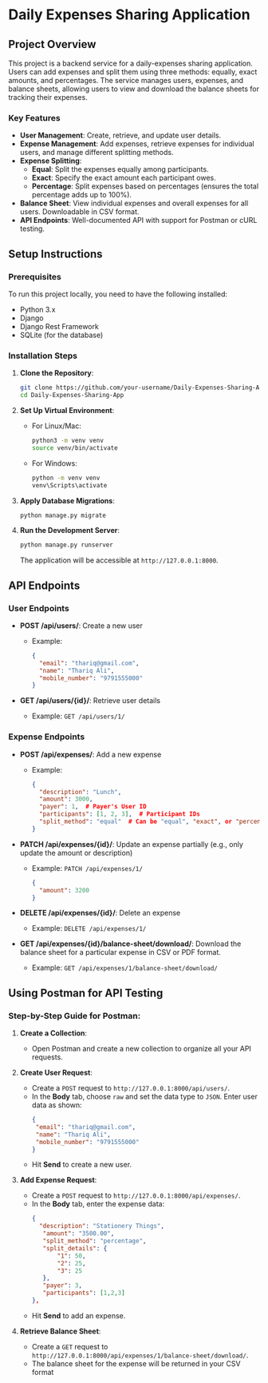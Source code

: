 # Daily Expenses Sharing Application

## Project Overview
This project is a backend service for a daily-expenses sharing application. Users can add expenses and split them using three methods: equally, exact amounts, and percentages. The service manages users, expenses, and balance sheets, allowing users to view and download the balance sheets for tracking their expenses.

### Key Features
- **User Management**: Create, retrieve, and update user details.
- **Expense Management**: Add expenses, retrieve expenses for individual users, and manage different splitting methods.
- **Expense Splitting**:
  - **Equal**: Split the expenses equally among participants.
  - **Exact**: Specify the exact amount each participant owes.
  - **Percentage**: Split expenses based on percentages (ensures the total percentage adds up to 100%).
- **Balance Sheet**: View individual expenses and overall expenses for all users. Downloadable in CSV format.
- **API Endpoints**: Well-documented API with support for Postman or cURL testing.

## Setup Instructions

### Prerequisites
To run this project locally, you need to have the following installed:
- Python 3.x
- Django
- Django Rest Framework
- SQLite (for the database)

### Installation Steps

1. **Clone the Repository**:
    ```bash
    git clone https://github.com/your-username/Daily-Expenses-Sharing-App.git
    cd Daily-Expenses-Sharing-App
    ```

2. **Set Up Virtual Environment**:
    - For Linux/Mac:
      ```bash
      python3 -m venv venv
      source venv/bin/activate
      ```
    - For Windows:
      ```bash
      python -m venv venv
      venv\Scripts\activate
      ```
3. **Apply Database Migrations**:
    ```bash
    python manage.py migrate
    ```
    
4. **Run the Development Server**:
    ```bash
    python manage.py runserver
    ```
   The application will be accessible at `http://127.0.0.1:8000`.

## API Endpoints

### User Endpoints
- **POST /api/users/**: Create a new user
  - Example:
    ```json
    {
      "email": "thariq@gmail.com",
      "name": "Thariq Ali",
      "mobile_number": "9791555000"
    }
    ```

- **GET /api/users/{id}/**: Retrieve user details
  - Example: `GET /api/users/1/`

### Expense Endpoints
- **POST /api/expenses/**: Add a new expense
  - Example:
    ```json
    {
      "description": "Lunch",
      "amount": 3000,
      "payer": 1,  # Payer's User ID
      "participants": [1, 2, 3],  # Participant IDs
      "split_method": "equal"  # Can be "equal", "exact", or "percentage"
    }
    ```

- **PATCH /api/expenses/{id}/**: Update an expense partially (e.g., only update the amount or description)
  - Example: `PATCH /api/expenses/1/`
    ```json
    {
      "amount": 3200
    }
    ```

- **DELETE /api/expenses/{id}/**: Delete an expense
  - Example: `DELETE /api/expenses/1/`

- **GET /api/expenses/{id}/balance-sheet/download/**: Download the balance sheet for a particular expense in CSV or PDF format.
  - Example: `GET /api/expenses/1/balance-sheet/download/`

## Using Postman for API Testing

### Step-by-Step Guide for Postman:

1. **Create a Collection**:
   - Open Postman and create a new collection to organize all your API requests.

2. **Create User Request**:
   - Create a `POST` request to `http://127.0.0.1:8000/api/users/`.
   - In the **Body** tab, choose `raw` and set the data type to `JSON`. Enter user data as shown:
     ```json
     {
      "email": "thariq@gmail.com",
      "name": "Thariq Ali",
      "mobile_number": "9791555000"
     }
     ```
   - Hit **Send** to create a new user.

3. **Add Expense Request**:
   - Create a `POST` request to `http://127.0.0.1:8000/api/expenses/`.
   - In the **Body** tab, enter the expense data:
     ```json
     {
       "description": "Stationery Things",
        "amount": "3500.00",
        "split_method": "percentage",
        "split_details": {
            "1": 50,
            "2": 25,
            "3": 25
        },
        "payer": 3,
        "participants": [1,2,3]
     },
     ```
   - Hit **Send** to add an expense.

4. **Retrieve Balance Sheet**:
   - Create a `GET` request to `http://127.0.0.1:8000/api/expenses/1/balance-sheet/download/`.
   - The balance sheet for the expense will be returned in your CSV format
